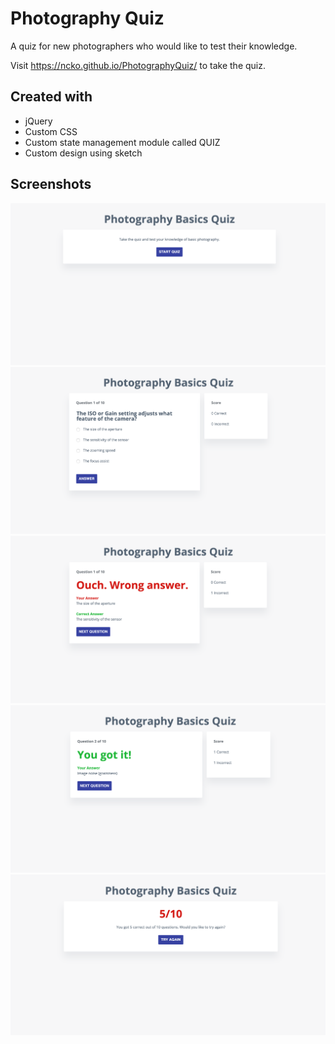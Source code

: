 # Photography Quiz

A quiz for new photographers who would like to test their knowledge.

Visit https://ncko.github.io/PhotographyQuiz/ to take the quiz.

## Created with
* jQuery
* Custom CSS
* Custom state management module called QUIZ
* Custom design using sketch

## Screenshots

![](screenshot1.png)
![](screenshot2.png)
![](screenshot3.png)
![](screenshot4.png)
![](screenshot5.png)